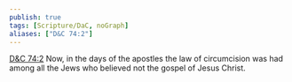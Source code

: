 ```yaml
---
publish: true
tags: [Scripture/DaC, noGraph]
aliases: ["D&C 74:2"]
---
```

[D&C 74:2](https://churchofjesuschrist.org/study/scriptures/dc-testament/dc/74?lang=eng&id=p2#p2) Now, in the days of the apostles the law of circumcision was had among all the Jews who believed not the gospel of Jesus Christ.
